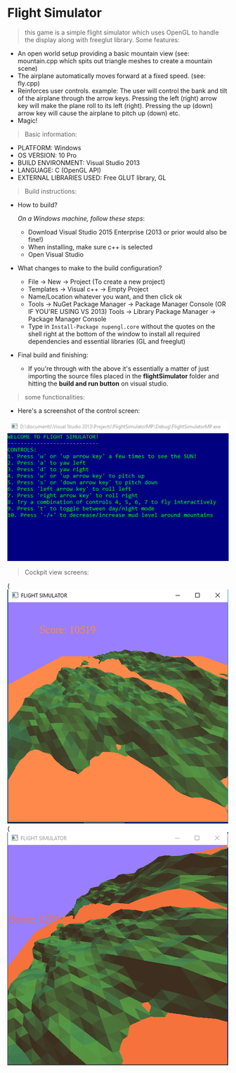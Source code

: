 # Flight Simulator

>this game is a simple flight simulator which uses OpenGL to handle the display along with freeglut library. Some features:

  - An open world setup providing a basic mountain view (see: mountain.cpp which spits out triangle meshes to create a mountain scene)
  - The airplane automatically moves forward at a fixed speed. (see: fly.cpp) 
  - Reinforces user controls. example: The user will control the bank and tilt of the airplane through the arrow keys. Pressing the left (right) arrow key will make the plane roll to its left (right). Pressing the up (down) arrow key will cause the airplane to pitch up (down) etc.
  - Magic!

>Basic information:

- PLATFORM: Windows
- OS VERSION: 10 Pro
- BUILD ENVIRONMENT: Visual Studio 2013
- LANGUAGE: C (OpenGL API)
- EXTERNAL LIBRARIES USED: Free GLUT library, GL

>Build instructions:

- How to build?

	_On a Windows machine, follow these steps_:
	- Download Visual Studio 2015 Enterprise (2013 or prior would also be fine!)
	- When installing, make sure c++ is selected
	- Open Visual Studio

- What changes to make to the build configuration?

	- File -> New -> Project (To create a new project) 
	- Templates -> Visual c++ -> Empty Project 
	- Name/Location whatever you want, and then click ok
	- Tools -> NuGet Package Manager -> Package Manager Console (OR IF YOU'RE USING VS 2013) Tools -> Library Package Manager -> Package Manager Console 
	- Type in `Install-Package nupengl.core` without the quotes on the shell right at the bottom of the window to install all required dependencies and essential libraries (GL and freeglut) 

- Final build and finishing:

    - If you're through with the above it's essentially a matter of just importing the source files placed in the __flightSimulator__ folder and hitting the __build and run button__ on visual studio. 

> some functionalities:

- Here's a screenshot of the control screen:

![Alt text](https://raw.githubusercontent.com/javeria2/flightSimulator/master/screens/2.PNG "controls")



>Cockpit view screens:


(![Alt text](https://raw.githubusercontent.com/javeria2/flightSimulator/master/screens/1.PNG "controls")
(![Alt text](https://raw.githubusercontent.com/javeria2/flightSimulator/master/screens/3.PNG "controls")

